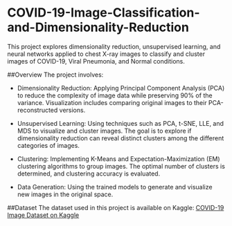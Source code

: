 # COVID-19-Image-Classification-and-Dimensionality-Reduction
This project explores dimensionality reduction, unsupervised learning, and neural networks applied to chest X-ray images to classify and cluster images of COVID-19, Viral Pneumonia, and Normal conditions.

##Overview
The project involves:
- Dimensionality Reduction: Applying Principal Component Analysis (PCA) to reduce the complexity of image data while preserving 90% of the variance. Visualization includes comparing original images to their PCA-reconstructed versions.

- Unsupervised Learning: Using techniques such as PCA, t-SNE, LLE, and MDS to visualize and cluster images. The goal is to explore if dimensionality reduction can reveal distinct clusters among the different categories of images.

- Clustering: Implementing K-Means and Expectation-Maximization (EM) clustering algorithms to group images. The optimal number of clusters is determined, and clustering accuracy is evaluated.

- Data Generation: Using the trained models to generate and visualize new images in the original space.

##Dataset
The dataset used in this project is available on Kaggle: [COVID-19 Image Dataset on Kaggle](https://www.kaggle.com/datasets/pranavraikokte/covid19-image-dataset)
